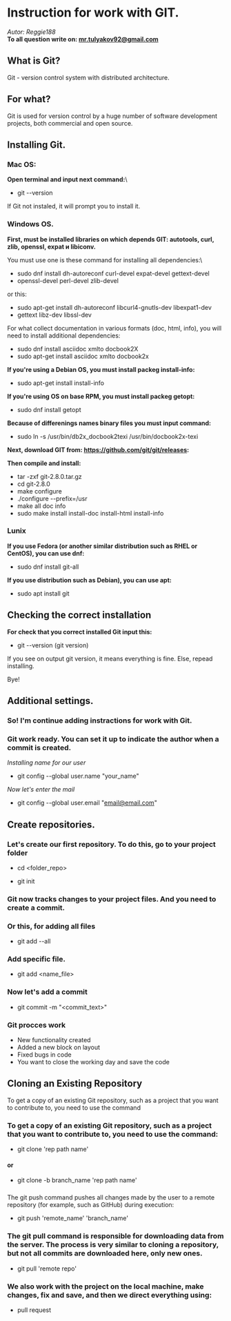 # Instruction for work with GIT.
*Autor: Reggie188*\
**To all question write on: mr.tulyakov92@gmail.com**

## What is Git?

Git - version control system with distributed architecture.

## For what?

Git is used for version control by a huge number of software development projects, both commercial and open source.

## Installing Git.
### Mac OS:

**Open terminal and input next command:**\
*  git --version

If Git not instaled, it will prompt you to install it.

### Windows OS.

**First, must be installed libraries on which depends GIT: autotools, curl, zlib, openssl, expat и libiconv.**

You must use one is these command for installing all dependencies:\

* sudo dnf install dh-autoreconf curl-devel expat-devel gettext-devel 
* openssl-devel perl-devel zlib-devel

or this:

* sudo apt-get install dh-autoreconf libcurl4-gnutls-dev libexpat1-dev
* gettext libz-dev libssl-dev

For what collect documentation in various formats (doc, html, info), you will need to install additional dependencies:

* sudo dnf install asciidoc xmlto docbook2X
* sudo apt-get install asciidoc xmlto docbook2x

**If you're using a Debian OS, you must install packeg install-info:**

* sudo apt-get install install-info

**If you're using OS on base RPM, you must install packeg getopt:**

* sudo dnf install getopt

**Because of differenings names binary files you must input command:**

* sudo ln -s /usr/bin/db2x_docbook2texi /usr/bin/docbook2x-texi

**Next, download GIT from: https://github.com/git/git/releases:**

**Then compile and install:**

* tar -zxf git-2.8.0.tar.gz
* cd git-2.8.0
* make configure
* ./configure --prefix=/usr
* make all doc info
* sudo make install install-doc install-html install-info

### Lunix

**If you use Fedora (or another similar distribution such as RHEL or CentOS), you can use dnf:**

* sudo dnf install git-all

**If you use distribution such as Debian), you can use apt:**

* sudo apt install git

## Checking the correct installation

**For check that you correct installed Git  input this:**

* git --version (git version)

If you see on output git version, it means everything is fine.
Else, repead installing.

Bye!

## Additional settings.

### So! I'm continue adding instractions for work with Git.

### Git work ready. You can set it up to indicate the author when a commit is created.

*Installing name for our user*

* git config --global user.name "your_name"

*Now let's enter the mail*

* git config --global user.email "email@email.com"

## Create repositories.

### Let's create our first repository. To do this, go to your project folder

* cd <folder_repo>

* git init

### Git now tracks changes to your project files. And you need to create a commit.
### Or this, for adding all files
* git add --all

### Add specific file.
* git add <name_file>

### Now let's add a commit
* git commit -m "<commit_text>"

### Git procces work

* New functionality created
* Added a new block on layout
* Fixed bugs in code
* You want to close the working day and save the code



## Cloning an Existing Repository


To get a copy of an existing Git repository, such as a project that you want to contribute to, you need to use the command

### To get a copy of an existing Git repository, such as a project that you want to contribute to, you need to use the command:

* git clone 'rep path name'
#### or
* git clone -b branch_name 'rep path name'

### 
The git push command pushes all changes made by the user to a remote repository (for example, such as GitHub) during execution:

* git push 'remote_name' 'branch_name'

### The git pull command is responsible for downloading data from the server. The process is very similar to cloning a repository, but not all commits are downloaded here, only new ones.

* git pull 'remote repo'

### We also work with the project on the local machine, make changes, fix and save, and then we direct everything using:

- pull request


